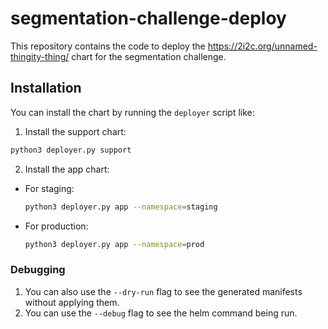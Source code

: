 # segmentation-challenge-deploy

This repository contains the code to deploy the https://2i2c.org/unnamed-thingity-thing/ chart for the segmentation challenge.

## Installation

You can install the chart by running the `deployer` script like:

1. Install the support chart:

```bash
python3 deployer.py support
```

2. Install the app chart:

- For staging:

  ```bash
  python3 deployer.py app --namespace=staging
  ```

- For production:
  ```bash
  python3 deployer.py app --namespace=prod
  ```

### Debugging

1. You can also use the `--dry-run` flag to see the generated manifests without applying them.
2. You can use the `--debug` flag to see the helm command being run.
